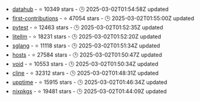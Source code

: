 - [datahub](https://github.com/datahub-project/datahub) - ⭐ 10349 stars - 🕒 2025-03-02T01:54:58Z updated
- [first-contributions](https://github.com/firstcontributions/first-contributions) - ⭐ 47054 stars - 🕒 2025-03-02T01:55:00Z updated
- [pytest](https://github.com/pytest-dev/pytest) - ⭐ 12463 stars - 🕒 2025-03-02T01:52:35Z updated
- [litellm](https://github.com/BerriAI/litellm) - ⭐ 18231 stars - 🕒 2025-03-02T01:52:20Z updated
- [sglang](https://github.com/sgl-project/sglang) - ⭐ 11118 stars - 🕒 2025-03-02T01:51:34Z updated
- [hosts](https://github.com/StevenBlack/hosts) - ⭐ 27584 stars - 🕒 2025-03-02T01:50:47Z updated
- [void](https://github.com/voideditor/void) - ⭐ 10553 stars - 🕒 2025-03-02T01:50:34Z updated
- [cline](https://github.com/cline/cline) - ⭐ 32312 stars - 🕒 2025-03-02T01:48:31Z updated
- [upptime](https://github.com/upptime/upptime) - ⭐ 15915 stars - 🕒 2025-03-02T01:46:34Z updated
- [nixpkgs](https://github.com/NixOS/nixpkgs) - ⭐ 19481 stars - 🕒 2025-03-02T01:44:09Z updated
